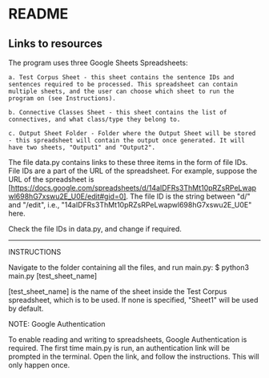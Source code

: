 # README

## Links to resources

The program uses three Google Sheets Spreadsheets:

	a. Test Corpus Sheet - this sheet contains the sentence IDs and sentences required to be processed. This spreadsheet can contain multiple sheets, and the user can choose which sheet to run the program on (see Instructions).

	b. Connective Classes Sheet - this sheet contains the list of connectives, and what class/type they belong to.
	
	c. Output Sheet Folder - Folder where the Output Sheet will be stored - this spreadsheet will contain the output once generated. It will have two sheets, "Output1" and "Output2".

The file data.py contains links to these three items in the form of file IDs. File IDs are a part of the URL of the spreadsheet.
For example, suppose the URL of the spreadsheet is [https://docs.google.com/spreadsheets/d/14aIDFRs3ThMt10pRZsRPeLwapwl698hG7xswu2E_U0E/edit#gid=0].
The file ID is the string between "d/" and "/edit", i.e., "14aIDFRs3ThMt10pRZsRPeLwapwl698hG7xswu2E_U0E" here.

Check the file IDs in data.py, and change if required.

* * *

INSTRUCTIONS

Navigate to the folder containing all the files, and run main.py:
$ python3 main.py [test_sheet_name]

[test_sheet_name] is the name of the sheet inside the Test Corpus spreadsheet, which is to be used. If none is specified, "Sheet1" will be used by default.


NOTE: Google Authentication

To enable reading and writing to spreadsheets, Google Authentication is required. The first time main.py is run, an authentication link will be prompted in the terminal. Open the link, and follow the instructions. This will only happen once.